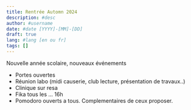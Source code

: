 ```yaml
---
title: Rentrée Automn 2024
description: #desc
author: #username
date: #date [YYYY]-[MM]-[DD]
draft: true
lang: #lang [en ou fr]
tags: []
---
```


Nouvelle année scolaire, nouveaux événements

- Portes ouvertes
- Réunion labo (midi causerie, club lecture, présentation de travaux..)
- Clinique sur resa
- Fika tous les ... 16h
- Pomodoro ouverts a tous. Complementaires de ceux proposer. 
